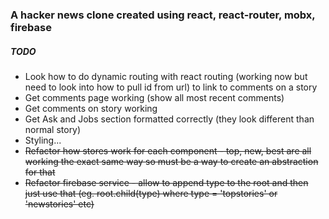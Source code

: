 ### A hacker news clone created using react, react-router, mobx, firebase

##### TODO
+ Look how to do dynamic routing with react routing (working now but need to look into how to pull id from url) to link to comments on a story
+ Get comments page working (show all most recent comments)
+ Get comments on story working
+ Get Ask and Jobs section formatted correctly (they look different than normal story)
+ Styling...
+ ~~Refactor how stores work for each component - top, new, best are all working the exact same way so must be a way to create an abstraction for that~~
+ ~~Refactor firebase service - allow to append type to the root and then just use that (eg. root.child(type) where type = 'topstories' or 'newstories' etc)~~
